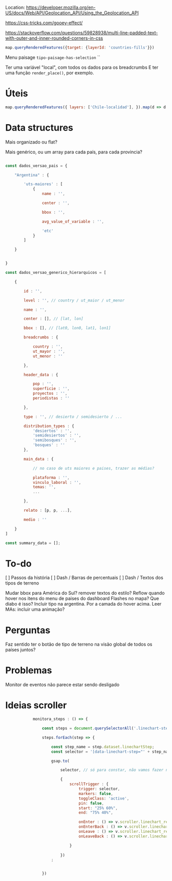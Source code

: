Location: https://developer.mozilla.org/en-US/docs/Web/API/Geolocation_API/Using_the_Geolocation_API

https://css-tricks.com/gooey-effect/

https://stackoverflow.com/questions/59828938/multi-line-padded-text-with-outer-and-inner-rounded-corners-in-css


```js
map.queryRenderedFeatures({target: {layerId: 'countries-fills'}})
```

Menu paisage
`tipo-paisage-has-selection`
``


Ter uma variável "local", com todos os dados para os breadcrumbs
E ter uma função `render_place()`, por exemplo.

# Úteis

```js
map.queryRenderedFeatures({ layers: ['Chile-localidad'], }).map(d => d.properties.CLASSIFICATION).filter((d,i,a) => a.indexOf(d) == i)
```

# Data structures

Mais organizado ou flat?

Mais genérico, ou um array para cada país, para cada provincia?

```js

const dados_versao_pais = {

    "Argentina" : {

        'uts-maiores' : [
            {
                name : '',

                center : '',

                bbox : '',

                avg_value_of_variable : '',

                'etc'
            }
        ]

    }


}

const dados_versao_generico_hierarquicos = [

    {

        id : '',

        level : '', // country / ut_maior / ut_menor

        name : '',

        center : [], // [lat, lon]

        bbox : [], // [lat0, lon0, lat1, lon1]

        breadcrumbs : {

            country : '',
            ut_mayor : '',
            ut_menor : ''

        },

        header_data : {

            pop : '',
            superficie : '',
            proyectos : '',
            periodistas : ''

        },

        type : '', // desierto / semidesierto / ...

        distribution_types : {
            'desiertos' : '',
            'semidesiertos' : '',
            'semibosques' : '',
            'bosques' : ''
        },

        main_data : {

            // no caso de uts maiores e paises, trazer as médias?

            plataforma : '',
            vinculo_laboral : '',
            temas: '',
            ...         

        },

        relato : [p, p, ...],

        medio : ''

    }
]

const summary_data = [];

```


# To-do

[ ] Passos da história
[ ] Dash / Barras de percentuais
[ ] Dash / Textos dos tipos de terreno

Mudar bbox para América do Sul?
remover textos do estilo?
Reflow quando hover nos itens do menu de paises do dashboard
Flashes no mapa? Que diabo é isso?
Incluir tipo na argentina.
Por a camada do hover acima.
Leer MAs: incluir uma animação?

# Perguntas

Faz sentido ter o botão de tipo de terreno na visão global de todos os países juntos?

# Problemas

Monitor de eventos não parece estar sendo desligado

# Ideias scroller

```js
            monitora_steps : () => {

                const steps = document.querySelectorAll('.linechart-steps-regioes');

                steps.forEach(step => {

                    const step_name = step.dataset.linechartStep;
                    const selector = '[data-linechart-step="' + step_name + '"]';

                    gsap.to(

                        selector, // só para constar, não vamos fazer nada com ele, na verdade

                        {
                            scrollTrigger : {
                                trigger: selector,
                                markers: false,
                                toggleClass: 'active',
                                pin: false,
                                start: "25% 60%",
                                end: "75% 40%", 

                                onEnter : () => v.scroller.linechart_regioes.render[step_name](forward = true),
                                onEnterBack : () => v.scroller.linechart_regioes.render[step_name](forward = false),
                                onLeave : () => v.scroller.linechart_regioes.render[step_name](forward = true),
                                onLeaveBack : () => v.scroller.linechart_regioes.render[step_name](forward = false)

                            }
        
                        })
                    ;


                })
```

